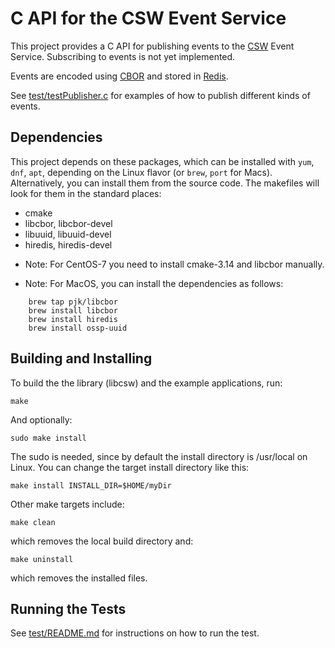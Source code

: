# C API for the CSW Event Service

This project provides a C API for publishing events to the [CSW](https://github.com/tmtsoftware/csw) Event Service.
Subscribing to events is not yet implemented.

Events are encoded using [CBOR](https://cbor.io/) and stored in [Redis](https://redis.io/).

See [test/testPublisher.c](./test/testPublisher.c) for examples of how to publish different kinds of events.


## Dependencies
This project depends on these packages, which can be installed with `yum`, `dnf`, `apt`, 
depending on the Linux flavor (or `brew`, `port` for Macs). Alternatively, you can
install them from the source code. The makefiles will look for them in the standard places:

* cmake
* libcbor, libcbor-devel
* libuuid, libuuid-devel
* hiredis, hiredis-devel

<!--* libev, libev-devel  (Not currently needed: Will be needed if event subscription is implemented)-->

* Note: For CentOS-7 you need to install cmake-3.14 and libcbor manually.

* Note: For MacOS, you can install the dependencies as follows:
```
    brew tap pjk/libcbor
    brew install libcbor
    brew install hiredis
    brew install ossp-uuid
```
<!--    brew install libev   (Not currently needed: Will be needed if event subscription is implemented)-->


## Building and Installing


To build the the library (libcsw) and the example applications, run:

    make

And optionally:

    sudo make install

The sudo is needed, since by default the install directory is /usr/local on Linux.
You can change the target install directory like this:

    make install INSTALL_DIR=$HOME/myDir

Other make targets include:

    make clean

which removes the local build directory and:

    make uninstall

which removes the installed files.


## Running the Tests

See [test/README.md](test/README.md) for instructions on how to run the test.


